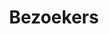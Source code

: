 ---
title: "Bezoekers"
meta_title: ""
description: ""
identifier: Bezoekers
name: Bezoekers
menus: 
  main:
    weight: 4
draft: false
_build:
  render: ""
---